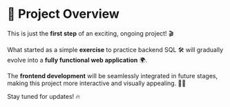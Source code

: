 # 🚀 Project Overview  

This is just the **first step** of an exciting, ongoing project! 🎬  

What started as a simple **exercise** to practice backend SQL 🛠️ will gradually evolve into a **fully functional web application** 🌍.  

The **frontend development** will be seamlessly integrated in future stages, making this project more interactive and visually appealing. 🎨✨  

Stay tuned for updates! 🔥  